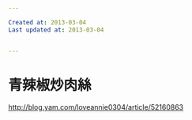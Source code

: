 ```yaml
---

Created at: 2013-03-04
Last updated at: 2013-03-04


---
```


# 青辣椒炒肉絲


http://blog.yam.com/loveannie0304/article/52160863


